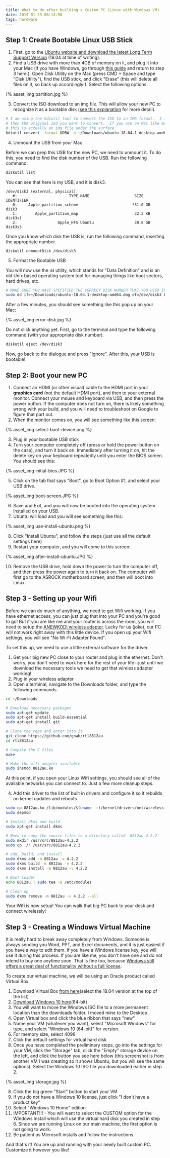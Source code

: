 ```yaml
---
title: What to do after building a Custom PC (Linux with Windows VM)
date: 2019-01-23 06:13:50
tags: hardware
---
```


## Step 1: Create Bootable Linux USB Stick

1. First, go to the [Ubuntu website and download the latest Long Term Support Version](https://www.ubuntu.com/download/desktop) (18.04 at time of writing).  
2. Find a USB drive with more than 4GB of memory on it, and plug it into your Mac (if you have Windows, go through [this guide](https://tutorials.ubuntu.com/tutorial/tutorial-create-a-usb-stick-on-windows) and return to step 3 here.).  Open Disk Utility on the Mac (press CMD + Space and type "Disk Utility"), find the USB stick, and click "Erase" (this will delete all files on it, so back up accordingly!).  Select the following options: 

{% asset_img partition.jpg %}

3. Convert the ISO download to an img file.  This will allow your new PC to recognize it as a bootable disk ([see this explanation](https://superuser.com/a/429233) for more detail).

```bash
# I am using the hdiutil tool to convert the ISO to an IMG format.  I first pass in the name and location # of the file I want to create (here I just kept the same name as the ISO without the extension), and 
# then the original ISO you want to convert.  If you are on Mac like me, this will create a dmg file, but
# this is actually an img file under the surface.
hdiutil convert -format UDRW -o ~/Downloads/ubuntu-18.04.1-desktop-amd64 ~/Downloads/ubuntu-18.04.1-desktop-amd64.iso
```

4. Unmount the USB from your Mac 

Before we can prep this USB for the new PC, we need to unmount it.  To do this, you need to find the disk number of the USB.  Run the following command.

```bash 
diskutil list 
```

You can see that here is my USB, and it is disk3.

```
/dev/disk3 (external, physical):
   #:                       TYPE NAME                    SIZE       IDENTIFIER
   0:     Apple_partition_scheme                        *31.0 GB    disk3
   1:        Apple_partition_map                         32.3 KB    disk3s1
   2:                  Apple_HFS Ubuntu                  30.8 GB    disk3s3
```

Once you know which disk the USB is, run the following command, inserting the appropriate number.

```
diskutil unmountDisk /dev/disk3
```

5. Format the Bootable USB 

You will now use the `dd` utility, which stands for "Data Definition" and is an old Unix based operating system tool for managing things like boot sectors, hard drives, etc.

```bash 
# MAKE SURE YOU HAVE SPECIFIED THE CORRECT DISK NUMBER THAT YOU USED IN STEP 4
sudo dd if=~/Downloads/ubuntu-18.04.1-desktop-amd64.dmg of=/dev/disk3 bs=1m
```

After a few minutes, you should see something like this pop up on your Mac: 

{% asset_img  error-disk.jpg %}

Do not click anything yet.  First, go to the terminal and type the following command (with your appropriate disk number).

```bash 
diskutil eject /dev/disk3 
```

Now, go back to the dialogue and press "Ignore".  After this, your USB is bootable!

## Step 2: Boot your new PC 

1. Connect an HDMI (or other visual) cable to the HDMI port in your **graphics card** (not the default HDMI port), and then to your external monitor.  Connect your mouse and keyboard via USB, and then press the power button.  If the computer does not turn on, there is likely something wrong with your build, and you will need to troubleshoot on Google to figure that part out.
2. When the monitor comes on, you will see something like this screen: 

{% asset_img select-boot-device.png %}

3. Plug in your bootable USB stick
4. Turn your computer completely off (press or hold the power button on the case), and turn it back on.  Immediately after turning it on, hit the delete key on your keyboard repeatedly until you enter the BIOS screen.  You should see this: 

{% asset_img initial-bios.JPG %}

5. Click on the tab that says "Boot", go to Boot Option #1, and select your USB drive.

{% asset_img boot-screen.JPG %}

6. Save and Exit, and you will now be booted into the operating system installed on your USB.
7. Ubuntu will load and you will see something like this: 

{% asset_img use-install-ubuntu.png %}

8. Click "Install Ubuntu", and follow the steps (just use all the default settings here)
9. Restart your computer, and you will come to this screen: 

{% asset_img after-install-ubuntu.JPG %}

10. Remove the USB drive, hold down the power to turn the computer off, and then press the power again to turn it back on.  The computer will first go to the ASROCK motherboard screen, and then will boot into Linux.

## Step 3 - Setting up your Wifi 

Before we can do much of anything, we need to get Wifi working.  If you have ethernet access, you can just plug that into your PC and you're good to go!  But if you are like me and your router is across the room, you will need to setup the [ANEWKODI wireless adapter](https://amzn.to/2Mpn9Kb).  Lucky for us (joke), our PC will not work right away with this little device.  If you open up your Wifi settings, you will see "No Wi-Fi Adapter Found".

To set this up, we need to use a little external software for the driver.

1. Get your big new PC close to your router and plug in the ethernet.  Don't worry, you don't need to work here for the rest of your life--just until we download the necessary tools we need to get that wireless adapter working!
2. Plug in your wireless adapter
3. Open a terminal, navigate to the Downloads folder, and type the following commands.

```bash 
cd ~/Downloads 

# Download necessary packages 
sudo apt-get update
sudo apt-get install build-essential 
sudo apt-get install git

# Clone the repo and enter into it
git clone https://github.com/gnab/rtl8812au
cd rtl8812au

# Compile the C files 
make

# Make the wifi adapter available
sudo insmod 8812au.ko
```

At this point, if you open your Linux Wifi settings, you should see all of the available networks you can connect to.  Just a few more cleanup steps.

4. Add this driver to the list of built in drivers and configure it so it rebuilds on kernel updates and reboots 

```bash 
sudo cp 8812au.ko /lib/modules/$(uname -r)/kernel/drivers/net/wireless
sudo depmod 

# Install dkms and build 
sudo apt-get install dkms

# Need to copy the source files to a directory called `8812au-4.2.2`
sudo mkdir /usr/src/8812au-4.2.2
sudo cp ./* /usr/src/8812au-4.2.2

# add, build, and install 
sudo dkms add -m 8812au -v 4.2.2
sudo dkms build -m 8812au -v 4.2.2
sudo dkms install -m 8812au -v 4.2.2

# Boot loader
echo 8812au | sudo tee -a /etc/modules 

# Clean up 
sudo dkms remove -m 8812au -v 4.2.2 --all 
```

Your Wifi is now setup!  You can walk that big PC back to your desk and connect wirelessly!

## Step 3 - Creating a Windows Virtual Machine

It is really hard to break away completely from Windows.  Someone is always sending you Word, PPT, and Excel documents, and it is just easiest if you have a way to edit them.  If you have a Windows license key, you will use it during this process.  If you are like me, you don't have one and do not intend to buy one anytime soon.  That is fine too, because [Windows still offers a great deal of functionality without a full license](https://www.howtogeek.com/244678/you-dont-need-a-product-key-to-install-and-use-windows-10/).

To create our virtual machine, we will be using an Oracle product called Virtual Box.  

1. Download Virtual Box [from here](https://www.virtualbox.org/wiki/Linux_Downloads)(select the 18.04 version at the top of the list)
2. [Download Windows 10 here](https://www.microsoft.com/en-us/software-download/windows10)(64-bit)
3. You will want to move the Windows ISO file to a more permanent location than the downloads folder.  I moved mine to the Desktop.
3. Open Virtual box and click the blue ribbon that says "new"
4. Name your VM (whatever you want), select "Microsoft Windows" for type, and select "Windows 10 (64-bit)" for version.
5. For memory size, select 4096
6. Click the default settings for virtual hard disk 
7. Once you have completed the preliminary steps, go into the settings for your VM, click the "Storage" tab, click the "Empty" storage device on the left, and click the button you see here below (this screenshot is from another VM I was creating so it shows Ubuntu, but you will see the same options).  Select the Windows 10 ISO file you downloaded earlier in step 2.

{% asset_img storage.jpg %}

8. Click the big green "Start" button to start your VM 
9. If you do not have a Windows 10 license, just click "I don't have a product key"
10. Select "Windows 10 Home" edition 
11. IMPORTANT!!! - You will want to select the CUSTOM option for the Windows install which will use the virtual hard disk you created in step 6.  Since we are running Linux on our main machine, the first option is not going to work.
12. Be patient as Microsoft installs and follow the instructions.

And that's it!  You are up and running with your newly built custom PC.  Customize it however you like!